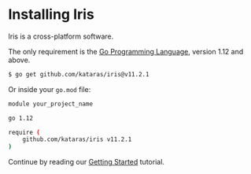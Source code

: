 # Installing Iris

Iris is a cross-platform software.

The only requirement is the [Go Programming Language](https://golang.org/dl/), version 1.12 and above.

```bash
$ go get github.com/kataras/iris@v11.2.1
```

Or inside your `go.mod` file:

```bash
module your_project_name

go 1.12

require (
    github.com/kataras/iris v11.2.1
)
```

Continue by reading our [Getting Started](getting-started.md) tutorial.

